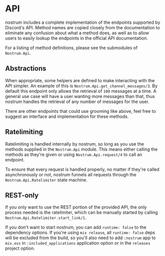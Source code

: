 # API

nostrum includes a complete implementation of the endpoints supported by
Discord's API. Method names are copied closely from the documentation to
eliminate any confusion about what a method does, as well as to allow users to
easily lookup the endpoints in the official API documentation.

For a listing of method definitions, please see the submodules of `Nostrum.Api`.


## Abstractions

When appropriate, some helpers are defined to make interacting with the API
simpler. An example of this is `Nostrum.Api.get_channel_messages/3`. By default
this endpoint only allows the retrieval of `100` messages at a time. A general
use case will have a user wanting more messages than that, thus nostrum handles
the retrieval of any number of messages for the user.

There are other endpoints that could use grooming like above, feel free to
suggest an interface and implementation for these methods.


## Ratelimiting

Ratelimiting is handled internally by nostrum, so long as you use the methods
supplied in the `Nostrum.Api` module. This means either calling the methods as
they're given or using `Nostrum.Api.request/4` to call an endpoint.

To ensure that every request is handled properly, no matter if they're called
asynchronously or not, nostrum funnels all requests through the
`Nostrum.Api.Ratelimiter` state machine.


## REST-only

If you only want to use the REST portion of the provided API, the only process
needed is the ratelimiter, which can be manually started by calling
`Nostrum.Api.Ratelimiter.start_link/1`. 

If you don't want to start nostrum, you can add `runtime: false` to the
dependency options. If you're using `mix release`, all `runtime: false` deps
will be excluded from the build, so you'll also need to add `:nostrum` app to
`mix.exs` in `:included_applications` application option or in the `releases`
project option.

<!-- vim: set textwidth=80 sw=2 ts=2: -->
